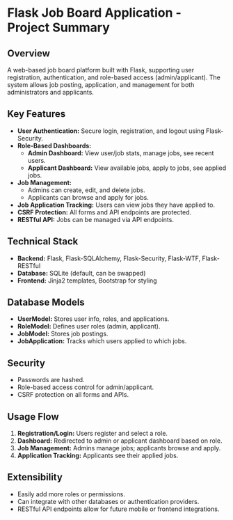 # Flask Job Board Application - Project Summary

## Overview
A web-based job board platform built with Flask, supporting user registration, authentication, and role-based access (admin/applicant). The system allows job posting, application, and management for both administrators and applicants.

## Key Features
- **User Authentication:** Secure login, registration, and logout using Flask-Security.
- **Role-Based Dashboards:**
  - **Admin Dashboard:** View user/job stats, manage jobs, see recent users.
  - **Applicant Dashboard:** View available jobs, apply to jobs, see applied jobs.
- **Job Management:**
  - Admins can create, edit, and delete jobs.
  - Applicants can browse and apply for jobs.
- **Job Application Tracking:** Users can view jobs they have applied to.
- **CSRF Protection:** All forms and API endpoints are protected.
- **RESTful API:** Jobs can be managed via API endpoints.

## Technical Stack
- **Backend:** Flask, Flask-SQLAlchemy, Flask-Security, Flask-WTF, Flask-RESTful
- **Database:** SQLite (default, can be swapped)
- **Frontend:** Jinja2 templates, Bootstrap for styling

## Database Models
- **UserModel:** Stores user info, roles, and applications.
- **RoleModel:** Defines user roles (admin, applicant).
- **JobModel:** Stores job postings.
- **JobApplication:** Tracks which users applied to which jobs.

## Security
- Passwords are hashed.
- Role-based access control for admin/applicant.
- CSRF protection on all forms and APIs.

## Usage Flow
1. **Registration/Login:** Users register and select a role.
2. **Dashboard:** Redirected to admin or applicant dashboard based on role.
3. **Job Management:** Admins manage jobs; applicants browse and apply.
4. **Application Tracking:** Applicants see their applied jobs.

## Extensibility
- Easily add more roles or permissions.
- Can integrate with other databases or authentication providers.
- RESTful API endpoints allow for future mobile or frontend integrations.
